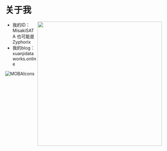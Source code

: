 # 关于我

<img align='right' src="https://github-readme-stats.zohan.tech/api?username=MisakiSATA&hide_border=true&show_icons=true&include_all_commits=true&bg_color=0,EC6C6C,FFD479,FFFC79,73FA79&theme=graywhite&locale=cn" width="400">

* 我的ID：MisakiSATA  也可能是Zyphorix
* 我的blog：xuanjidataworks.online

![MOBAIcons](https://mobaicons.com/icons/html,css,ts,rust,go,vue,python,php,trpc?perline=7)
